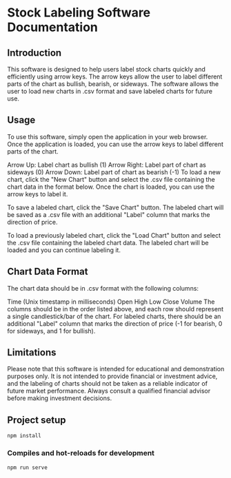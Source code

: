 # Stock Labeling Software Documentation
## Introduction
This software is designed to help users label stock charts quickly and efficiently using arrow keys. The arrow keys allow the user to label different parts of the chart as bullish, bearish, or sideways. The software allows the user to load new charts in .csv format and save labeled charts for future use.

## Usage
To use this software, simply open the application in your web browser. Once the application is loaded, you can use the arrow keys to label different parts of the chart.

Arrow Up: Label chart as bullish (1)
Arrow Right: Label part of chart as sideways (0)
Arrow Down: Label part of chart as bearish (-1)
To load a new chart, click the "New Chart" button and select the .csv file containing the chart data in the format below. Once the chart is loaded, you can use the arrow keys to label it.

To save a labeled chart, click the "Save Chart" button. The labeled chart will be saved as a .csv file with an additional "Label" column that marks the direction of price.

To load a previously labeled chart, click the "Load Chart" button and select the .csv file containing the labeled chart data. The labeled chart will be loaded and you can continue labeling it.

## Chart Data Format
The chart data should be in .csv format with the following columns:

Time (Unix timestamp in milliseconds)
Open
High
Low
Close
Volume
The columns should be in the order listed above, and each row should represent a single candlestick/bar of the chart. For labeled charts, there should be an additional "Label" column that marks the direction of price (-1 for bearish, 0 for sideways, and 1 for bullish).

## Limitations
Please note that this software is intended for educational and demonstration purposes only. It is not intended to provide financial or investment advice, and the labeling of charts should not be taken as a reliable indicator of future market performance. Always consult a qualified financial advisor before making investment decisions.

## Project setup
```
npm install
```

### Compiles and hot-reloads for development
```
npm run serve
```
